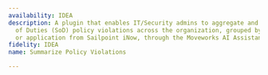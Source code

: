 ```yaml
---
availability: IDEA
description: A plugin that enables IT/Security admins to aggregate and summarize Segregation
  of Duties (SoD) policy violations across the organization, grouped by business unit
  or application from Sailpoint iNow, through the Moveworks AI Assistant.
fidelity: IDEA
name: Summarize Policy Violations

---
```

